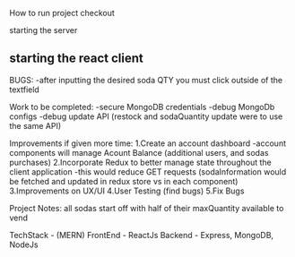How to run project
checkout

starting the server

starting the react client
-

BUGS:
-after inputting the desired soda QTY you must click outside of the textfield

Work to be completed:
-secure MongoDB credentials
-debug MongoDb configs
-debug update API (restock and sodaQuantity update were to use the same API)



Improvements if given more time:
1.Create an account dashboard 
-account components will manage Acount Balance (additional users, and sodas purchases)
2.Incorporate Redux to better manage state throughout the client application
-this would reduce GET requests (sodaInformation would be fetched and updated in redux store vs in each component)
3.Improvements on UX/UI
4.User Testing (find bugs)
5.Fix Bugs



Project Notes:
all sodas start off with half of their maxQuantity available to vend

TechStack - (MERN)
FrontEnd - ReactJs
Backend - Express, MongoDB, NodeJs